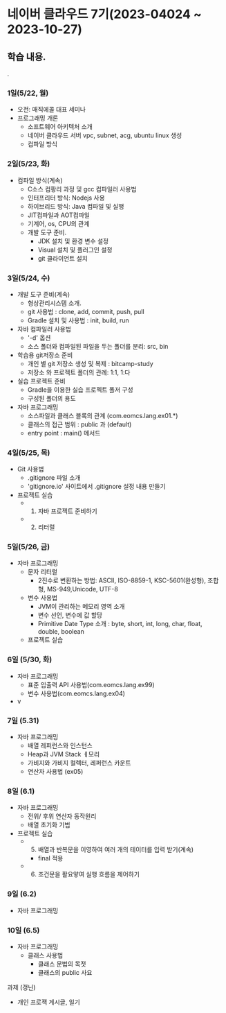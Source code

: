 # 네이버 클라우드 7기(2023-04024 ~ 2023-10-27)
    
## 학습 내용.
.
### 1일(5/22, 월)

- 오전: 매직에콜 대표 세미나
- 프로그래밍 개론 
  - 소프트웨어 아키텍처 소개
  - 네이버 클라우드 서버 vpc, subnet, acg, ubuntu linux 생성
  - 컴파일 방식

### 2일(5/23, 화)
- 컴파일 방식(계속)
  - C소스 컴팡리 과정 및 gcc 컴파일러 사용법
  - 인터프리터 방식: Nodejs 사용
  - 하이브리드 방식: Java 컴파일 및 실행
  - JIT컴파일과 AOT컴파일 
  - 기계어, os, CPU의 관계
  - 개발 도구 준비.
    - JDK 설치 및 환경 변수 설정
    - Visual 설치 및 플러그인 설정      
    - git 클라이언트 설치  

### 3일(5/24, 수)
- 개발 도구 준비(계속)
  - 형상관리시스템 소개.  
  - git 사용법 : clone, add, commit, push, pull
  - Gradle 설치 및 사용법 : init, build, run
- 자바 컴파일러 사용법
  - '-d' 옵션
  - 소스 폴더와 컴파일된 파일을 두는 폴더를 분리: src, bin
- 학습용 git저장소 준비
  - 개인 별 git 저장소 생성 및 복제 : bitcamp-study
  - 저장소 와 프로젝트 폴더의 관례: 1:1, 1:다
- 실습 프로젝트 준비
  - Gradle을 이용한 실습 프로젝트 폴저 구성
  - 구성된 폴더의 용도
- 자바 프로그래밍
  - 소스파일과 클래스 블록의 관계 (com.eomcs.lang.ex01.*)
  - 클래스의 접근 범위 : public 과 (default)
  - entry point : main() 메서드

### 4일(5/25, 목)
- Git 사용법
  - .gitignore 파일 소개
  - 'gitignore.io' 사이트에서 .gitignore 설정 내용 만들기
- 프로젝트 실습
  - 1. 자바 프로젝트 준비하기
  - 2. 리터럴 

### 5일(5/26, 금)
- 자바 프로그래밍
  - 문자 리터럴
    - 2진수로 변환하는 방법: ASCII, ISO-8859-1, KSC-5601(완성형), 조합형, MS-949,Unicode, UTF-8
  - 변수 사용법
    - JVM이 관리하는 메모리 영역 소개
    - 변수 선언, 변수에 값 할당
    - Primitive Date Type 소개 : byte, short, int, long, char, float, double, boolean
  - 프로젝트 실습

### 6일 (5/30, 화)

- 자바 프로그래밍
  - 표준 입출력 API 사용법(com.eomcs.lang.ex99)
  - 변수 사용법(com.eomcs.lang.ex04)
- v

### 7일 (5.31)
- 자바 프로그래밍
  - 배열 레퍼런스와 인스턴스
  - Heap과 JVM Stack ㅔ모리
  - 가비지와 가비지 컬렉터, 레퍼런스 카운트
  - 연산자 사용법 (ex05)

### 8일 (6.1)
- 자바 프로그래밍
  - 전위/ 후위 연산자 동작원리
  - 배열 초기화 기법
- 프로젝트 실습
  - 5. 배열과 반복문을 이영하여 여러 개의 테이터를 입력 받기(계속)
    - final 적용
  - 6. 조건문을 활요앟여 실행 흐름을 제어하기

### 9일 (6.2)

- 자바 프로그래밍

### 10일 (6.5)

- 자바 프로그래밍
  - 클래스 사용법
    - 클래스 문법의 목젓
    - 클래스의 public 사요



과제 (갱닌)
- 개인 프로잭
게시글, 일기
